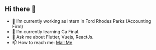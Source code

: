 ## Hi there 👋

<!--
**tks18/tks18** is a ✨ _special_ ✨ repository because its `README.md` (this file) appears on your GitHub profile.
-->

- 🔭 I’m currently working as Intern in Ford Rhodes Parks (Accounting Firm)
- 🌱 I’m currently learning Ca Final.
- 💬 Ask me about Flutter, Vuejs, ReactJs.
- 📫 How to reach me: [Mail Me](mailto:tksudharshan@gmail.com)
